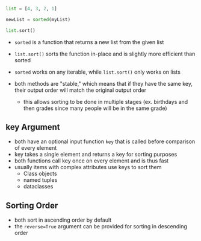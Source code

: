 ```python
list = [4, 3, 2, 1]

newList = sorted(myList)

list.sort()
```

- `sorted` is a function that returns a new list from the given list
- `list.sort()` sorts the function in-place and is slightly more efficient than sorted

- `sorted` works on any iterable, while `list.sort()` only works on lists

- both methods are "stable," which means that if they have the same key, their output order will match the original output order
	- this allows sorting to be done in multiple stages (ex. birthdays and then grades since many people will be in the same grade)

## key Argument
- both have an optional input function `key` that is called before comparison of every element
- key takes a single element and returns a key for sorting purposes
- both functions call key once on every element and is thus fast
- usually items with complex attributes use keys to sort them
	- Class objects
	- named tuples
	- dataclasses

## Sorting Order
- both sort in ascending order by default
- the `reverse=True` argument can be provided for sorting in descending order